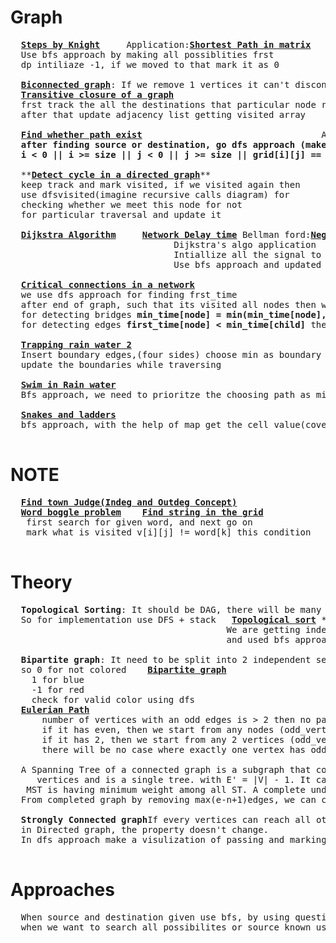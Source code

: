 # Graph
  <pre>
  <b><a href="https://github.com/teja963/DSA-and-MYSQL/blob/master/Graph/1.%20Steps%20by%20Knight.cpp">Steps by Knight</a></b>     Application:<b><a href="https://github.com/teja963/Advanced-DSA/blob/master/Graph/18.%20Shortest%20path%20in%20matrix.cpp">Shortest Path in matrix</a></b>   <b><a href="https://github.com/teja963/Advanced-DSA/blob/master/Graph/23.%20Rotten%20Oranges.cpp">Rotten Oranges</a></b>   <b><a href="https://github.com/teja963/Advanced-DSA/blob/master/Graph/27.%20Min%20Cost%20Path.cpp">Minimum cost path</a></b>
  Use bfs approach by making all possiblities frst
  dp intiliaze -1, if we moved to that mark it as 0
  
  <b><a href="https://github.com/teja963/Advanced-DSA/blob/master/Graph/5.%20Biconnected%20Graph.cpp">Biconnected graph</a></b>: If we remove 1 vertices it can't disconnected
  <b><a href="https://github.com/teja963/Advanced-DSA/blob/master/Graph/9.%20Transitive%20closure%20of%20a%20graph.cpp">Transitive closure of a graph</a></b>
  frst track the all the destinations that particular node reaches(visited array)
  after that update adjacency list getting visited array
  
  <b><a href="https://github.com/teja963/Advanced-DSA/blob/master/Graph/10.%20Find%20whether%20path%20exist.cpp">Find whether path exist</a></b>                                  Application: <b><a href="https://github.com/teja963/Advanced-DSA/blob/master/Graph/14.%20Find%20number%20of%20islands.cpp">Find number of island</a></b>
  <b>after finding source or destination, go dfs approach (make sure all edge case implemented like)</b> 
  <b>i < 0 || i >= size || j < 0 || j >= size || grid[i][j] == 0</b> return false;
  
  **<b><a href="https://github.com/teja963/Advanced-DSA/blob/master/Graph/11.%20Detect%20cycle%20in%20a%20directed%20graph.cpp">Detect cycle in a directed graph</a></b>**                             **<b><a href="https://github.com/teja963/Advanced-DSA/blob/master/Graph/12.%20Detect%20cycle%20in%20a%20undirected%20graph.cpp">Detect cycle in a undirected graph</a></b>**
  keep track and mark visited, if we visited again then                  Same as Directed, but no need to track bfsvisited
  use dfsvisited(imagine recursive calls diagram) for
  checking whether we meet this node for not                             just need to track of parent node for detecting	
  for particular traversal and update it
  
  <b><a href="https://github.com/teja963/Advanced-DSA/blob/master/Graph/17.%20Implementing%20Dijkstra%20Algorithm.cpp">Dijkstra Algorithm</a></b>     <b><a href="https://github.com/teja963/Advanced-DSA/blob/master/Graph/13.%20Network%20Delay%20time.cpp">Network Delay time</a></b> Bellman ford:<b><a href="https://github.com/teja963/Advanced-DSA/blob/master/Graph/24.%20Negative%20weight%20cycle.cpp">Negative weight cycle</a></b>
                               Dijkstra's algo application                                                    make a distance vector and update it for all nodes
                               Intiallize all the signal to INT_MAX, and start with given node as 0,          except starting node, and check again for detecting
                               Use bfs approach and updated all nodes signal
                               
  <b><a href="https://github.com/teja963/Advanced-DSA-and-CS-Theory/blob/master/Graph/*21.%20Critical%20connections%20in%20a%20network.cpp">Critical connections in a network</a></b>
  we use dfs approach for finding frst_time
  after end of graph, such that its visited all nodes then we updated the min_time using backtracking
  for detecting bridges <b>min_time[node] = min(min_time[node], min_time[child])</b>
  for detecting edges <b>first_time[node] < min_time[child]</b> then push it
  
  <b><a href="https://github.com/teja963/Advanced-DSA-and-CS-Theory/blob/master/Graph/30.%20Trapping%20Rain%20water%202.cpp">Trapping rain water 2</a></b>
  Insert boundary edges,(four sides) choose min as boundary to prevent it from flowing water
  update the boundaries while traversing
  
  <b><a href="https://github.com/teja963/Advanced-DSA-and-CS-Theory/blob/master/Graph/31.%20Swim%20in%20Rain%20Water.cpp">Swim in Rain water</a></b>
  Bfs approach, we need to prioritze the choosing path as min value
  
  <b><a href="https://github.com/teja963/Advanced-DSA-and-CS-Theory/blob/master/Graph/32.%20Snakes%20and%20Ladders.cpp">Snakes and ladders</a></b>
  bfs approach, with the help of map get the cell value(coverting into 1d array) 
  </pre>
# NOTE
  <pre>
  <b><a href="https://github.com/teja963/DSA-and-MYSQL/blob/master/Graph/2.%20Find%20the%20town%20judge.cpp">Find town Judge(Indeg and Outdeg Concept)</a></b>
  <b><a href="https://github.com/teja963/Advanced-DSA/blob/master/Graph/25.%20word%20boggle%20problem.cpp">Word boggle problem</a></b>    <b><a href="https://github.com/teja963/Advanced-DSA/blob/master/Graph/28.%20Find%20the%20string%20in%20a%20grid.cpp">Find string in the grid</a></b>
   first search for given word, and next go on
   mark what is visited v[i][j] != word[k] this condition
  </pre>
# Theory
  <pre>
  <b>Topological Sorting</b>: It should be DAG, there will be many possibilites find indeg choose which is least
  So for implementation use DFS + stack   <b><a href="https://github.com/teja963/Advanced-DSA/blob/master/Graph/15.%20Topological%20sort.cpp">Topological sort</a></b> **Application:** <b><a href="https://github.com/teja963/Advanced-DSA/blob/master/Graph/20.%20Alien%20Dictionary.cpp">Alien dictionary</a></b>       <b><a href="https://github.com/teja963/Advanced-DSA/blob/master/Graph/26.%20Prerequisites%20tasks.cpp">Prerequisites tasks</a></b>   <b><a href="https://github.com/teja963/Advanced-DSA/blob/master/Graph/22.%20course%20schedule.cpp">Course schedule</a></b>
                                         We are getting indeg and relationship from the given strings
                                         and used bfs approach for finding topological sort
  
  <b>Bipartite graph</b>: It need to be split into 2 independent sets like 2 coloring
  so 0 for not colored    <b><a href="https://github.com/teja963/Advanced-DSA/blob/master/Graph/16.%20Bipartite%20graph.cpp">Bipartite graph</a></b>
  	1 for blue
  	-1 for red
  	check for valid color using dfs
  <b><a href="https://github.com/teja963/Advanced-DSA/blob/master/Graph/8.%20Eulerian%20Path%20in%20Undirected%20path.cpp">Eulerian Path</a></b>
  	  number of vertices with an odd edges is > 2 then no path
  	  if it has even, then we start from any nodes (odd_vertices == 0)
  	  if it has 2, then we start from any 2 vertices (odd_vertices == 2)
  	  there will be no case where exactly one vertex has odd number of edges
  	  
  A Spanning Tree of a connected graph is a subgraph that contains all of that graph’s                <b><a href="https://github.com/teja963/Advanced-DSA/blob/master/Graph/19.%20Minimum%20Spanning%20tree.cpp">Minimum spanning tree</a></b>
     vertices and is a single tree. with E' = |V| - 1. It can't be disconnected                        we need to neglect highest weight from the graph so, we visited already that node, 
   MST is having minimum weight among all ST. A complete undirected graph can have n^(n-2) ST's        then no need to include it, add all lowest weights by using priority queue(min heap)
  From completed graph by removing max(e-n+1)edges, we can construct a ST                              and mark all the nodes that visited
   
  <b>Strongly Connected graph</b>If every vertices can reach all other vertices then it is SCC. Every single node is SCC. If we reverse edge direction
  in Directed graph, the property doesn't change. 
  In dfs approach make a visulization of passing and marking nodes for better
  </pre>
  
# Approaches
  <pre>
  When source and destination given use bfs, by using question condition
  when we want to search all possibilites or source known use dfs(stopping criteria ht as base)
  </pre>
